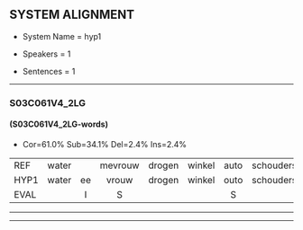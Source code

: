 
## SYSTEM ALIGNMENT

- System Name = hyp1

- Speakers = 1

- Sentences = 1

---

### S03C061V4_2LG

#### (S03C061V4_2LG-words)

- Cor=61.0%	Sub=34.1%	Del=2.4%	Ins=2.4%

|  |  |  |  |  |  |  |  |  |  |  |  |  |  |  |  |  |  |  |  |  |  |  |  |  |  |  |  |  |  |  |  |  |  |  |  |  |  |  |  |  |  |
|:--- |:---:|:---:|:---:|:---:|:---:|:---:|:---:|:---:|:---:|:---:|:---:|:---:|:---:|:---:|:---:|:---:|:---:|:---:|:---:|:---:|:---:|:---:|:---:|:---:|:---:|:---:|:---:|:---:|:---:|:---:|:---:|:---:|:---:|:---:|:---:|:---:|:---:|:---:|:---:|:---:|:---:|
| REF | water |  | mevrouw | drogen | winkel | auto | schouders | verhaal | koning | moeilijk | speelplaats | drinken | hoofdpijn | regen | vliegtuig | stoppen | opnieuw | gooien | sneeuwen | moeder | liedje | potlood | fietsbel | vinger | dichtbij | meisje | chauffeur | muziek | waarom | scheuren | lawaai | zwemmen | vuurwerk | appel | cola | kussen | eerste | circus | kleuren | voetbal | vlinder |
| HYP1 | water | ee | vrouw | drogen | winkel | outo | schouders | verhaal | koning | moeilijk | speelplaats | drinken | hoordpijn | regen | vliegtuig | stoppen | opnieuw | gooien | sneeuwen | mode | liedje | potloot | fietsbij | finger | distba | nage | chauffeur | muziek | waarom | scheuren | lawaai | swennen | vuurwerk | abbel | cola | cussen | eerste | circus |  | kleurenvoetbal | vlijnder |
| EVAL |  | I | S |  |  | S |  |  |  |  |  |  | S |  |  |  |  |  |  | S |  | S | S | S | S | S |  |  |  |  |  | S |  | S |  | S |  |  | D | S | S |
---

---

